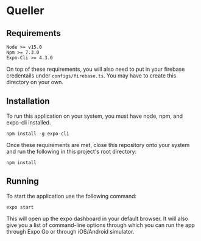 # Queller

## Requirements

```
Node >= v15.0
Npm >= 7.3.0
Expo-Cli >= 4.3.0
```

On top of these requirements, you will also need to put in your firebase credentails under `configs/firebase.ts`. You may have to create this directory on your own.

## Installation

To run this application on your system, you must have node, npm, and expo-cli installed.

```
npm install -g expo-cli
```

Once these requirements are met, close this repository onto your system and run the following in this project's root directory:

```
npm install
```

## Running

To start the application use the following command:

```
expo start
```

This will open up the expo dashboard in your default browser. It will also give you a list of command-line options through which you can run the app through Expo Go or through iOS/Android simulator.
